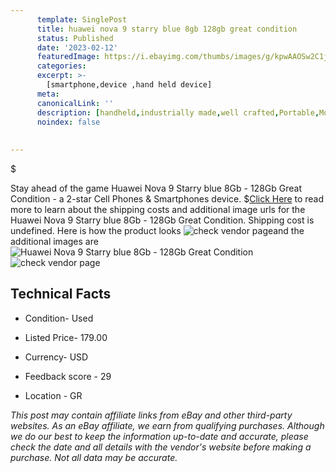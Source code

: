 ```yaml
---
      template: SinglePost
      title: huawei nova 9 starry blue 8gb 128gb great condition
      status: Published
      date: '2023-02-12'
      featuredImage: https://i.ebayimg.com/thumbs/images/g/kpwAAOSw2C1juK38/s-l225.jpg
      categories: 
      excerpt: >-
        [smartphone,device ,hand held device]
      meta:
      canonicalLink: ''
      description: [handheld,industrially made,well crafted,Portable,Mobile,Compact,Convenient,Lightweight,Maneuverable,Man-portable,Miniature,Carriable,Hand-held,Light,Holdable,Transportable,Mobile device,Pocket-sized,On-the-go,Wireless,Cordless,Compact size,Convenient size, smartphone,device ,hand held device]
      noindex: false
      
        
---
```

$

Stay ahead of the game Huawei Nova 9 Starry blue 8Gb - 128Gb Great Condition - a 2-star Cell Phones & Smartphones device.
$[Click Here](https://www.ebay.com/itm/266105996436?hash=item3df5274494%3Ag%3AkpwAAOSw2C1juK38&mkevt=1&mkcid=1&mkrid=711-53200-19255-0&campid=%253CePNCampaignId%253E&customid=%253CreferenceId%253E&toolid=10049) to read more to learn about the shipping costs and additional image urls for the Huawei Nova 9 Starry blue 8Gb - 128Gb Great Condition. Shipping cost is undefined. Here is how the product looks ![check vendor page](https://i.ebayimg.com/thumbs/images/g/kpwAAOSw2C1juK38/s-l225.jpg)and the additional images are![Huawei Nova 9 Starry blue 8Gb - 128Gb Great Condition](https://i.ebayimg.com/images/g/kpwAAOSw2C1juK38/s-l1600.jpg)![check vendor page](https://origin-galleryplus.ebayimg.com/ws/web/266105996436_2_0_1/225x225.jpg,https://origin-galleryplus.ebayimg.com/ws/web/266105996436_3_0_1/225x225.jpg)



 ## Technical Facts 



     
      

 - Condition- Used 


      

 - Listed Price- 179.00 


      

 - Currency- USD 


      

 - Feedback score - 29 


      

 - Location - GR 


      
      

 *_This post may contain affiliate links from eBay and other third-party websites. As an eBay affiliate, we earn from qualifying purchases. Although we do our best to keep the information up-to-date and accurate, please check the date and all details with the vendor's website before making a purchase. Not all data may be accurate._*






